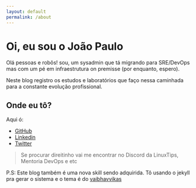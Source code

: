 ```yaml
---
layout: default
permalink: /about
---
```


# Oi, eu sou o João Paulo

Olá pessoas e robôs! sou, um sysadmin que tá migrando para SRE/DevOps mas com um pé em infraestrutura on premisse (por enquanto, espero).

Neste blog registro os estudos e laboratórios que faço nessa caminhada para a constante evolução profissional.

## Onde eu tô?

Aqui ó:

* [GitHub](https://github.com/bluesball)
* [Linkedin](https://www.linkedin.com/in/joaopauloscosta/)
* [Twitter](https://twitter.com/Bluesball02)

> Se procurar direitinho vai me encontrar no Discord da LinuxTips, Mentoria DevOps e etc

P.S: Este blog também é uma nova skill sendo adquirida. 
     Tô usando o jekyll pra gerar o sistema e o tema é do [vaibhavvikas](https://github.com/vaibhavvikas/)
